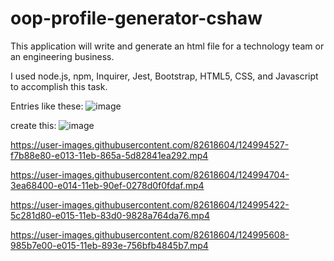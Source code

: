 # oop-profile-generator-cshaw


This application will write and generate an html file for a technology team or an engineering business.

I used node.js, npm, Inquirer, Jest, Bootstrap, HTML5, CSS, and Javascript to accomplish this task. 


Entries like these:
![image](https://user-images.githubusercontent.com/82618604/124995883-0738d700-e016-11eb-83b6-ba3d7cb10d71.png)

create this:
![image](https://user-images.githubusercontent.com/82618604/124995959-27689600-e016-11eb-9ff9-bdc004b172e0.png)



https://user-images.githubusercontent.com/82618604/124994527-f7b88e80-e013-11eb-865a-5d82841ea292.mp4



https://user-images.githubusercontent.com/82618604/124994704-3ea68400-e014-11eb-90ef-0278d0f0fdaf.mp4




https://user-images.githubusercontent.com/82618604/124995422-5c281d80-e015-11eb-83d0-9828a764da76.mp4




https://user-images.githubusercontent.com/82618604/124995608-985b7e00-e015-11eb-893e-756bfb4845b7.mp4




